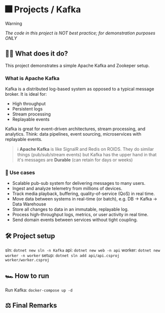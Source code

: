 # 🎆 Projects / Kafka
> [!WARNING]
> *The code in this project is NOT best practice; for demonstration purposes ONLY*

## 🤷‍♂️ What does it do?
This project demonstrates a simple Apache Kafka and Zookeper setup.

### What is Apache Kafka
Kafka is a distributed log-based system as opposed to a typical message broker. It is ideal for:
- High throughput
- Persistent logs
- Stream processing
- Replayable events

Kafka is great for event-driven architectures, stream processing, and analytics. Think: data pipelines, event sourcing, microservices with replayable events.

> ℹ️ **Apache Kafka** is like SignalR and Redis on ROIDS. They do similar things (pub/sub/stream events) but Kafka has the upper hand in that it's messages are **Durable** (can retain for days or weeks)

### 🧠 Use cases
- Scalable pub-sub system for delivering messages to many users.
- Ingest and analyze telemetry from millions of devices.
- Track media playback, buffering, quality-of-service (QoS) in real time.
- Move data between systems in real-time (or batch), e.g. DB → Kafka → Data Warehouse
- Store all changes to data in an immutable, replayable log.
- Process high-throughput logs, metrics, or user activity in real time.
- Send domain events between services without tight coupling.

## 🛠️ Project setup
sln: `dotnet new sln -n Kafka`
api: `dotnet new web -n api`
worker: `dotnet new worker -n worker`
setup: `dotnet sln add api/api.csproj worker/worker.csproj`

## 🏎️ How to run 
Run Kafka: `docker-compose up -d`

## ⚖️ Final Remarks
